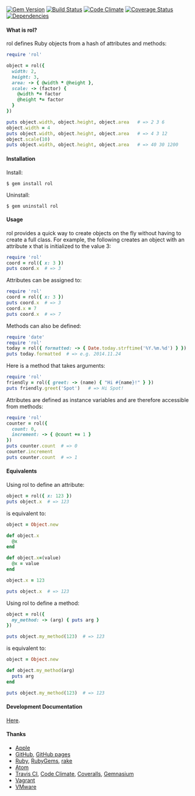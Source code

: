 [![Gem Version](https://badge.fury.io/rb/rol.svg)](http://badge.fury.io/rb/rol)
[![Build Status](https://travis-ci.org/milewdev/rol.svg?branch=master)](https://travis-ci.org/milewdev/rol)
[![Code Climate](https://codeclimate.com/github/milewdev/rol.png)](https://codeclimate.com/github/milewdev/rol)
[![Coverage Status](https://coveralls.io/repos/milewdev/rol/badge.png?branch=master)](https://coveralls.io/r/milewdev/rol?branch=master)
[![Dependencies](https://gemnasium.com/milewdev/rol.svg)](https://gemnasium.com/milewdev/rol)


#### What is rol?
rol defines Ruby objects from a hash of attributes and methods:

```ruby
require 'rol'

object = rol({
  width: 2,
  height: 3,
  area: -> { @width * @height },
  scale: -> (factor) {
    @width *= factor
    @height *= factor
  }
})

puts object.width, object.height, object.area   # => 2 3 6
object.width = 4
puts object.width, object.height, object.area   # => 4 3 12
object.scale(10)
puts object.width, object.height, object.area   # => 40 30 1200
```


#### Installation

Install:

```shell
$ gem install rol
```

Uninstall:

```shell
$ gem uninstall rol
```


#### Usage

rol provides a quick way to create objects on the fly without having to create
a full class.  For example, the following creates an object with an attribute x
that is initialized to the value 3:

```ruby
require 'rol'
coord = rol({ x: 3 })
puts coord.x  # => 3
```

Attributes can be assigned to:

```ruby
require 'rol'
coord = rol({ x: 3 })
puts coord.x  # => 3
coord.x = 7
puts coord.x  # => 7
```

Methods can also be defined:

```ruby
require 'date'
require 'rol'
today = rol({ formatted: -> { Date.today.strftime('%Y.%m.%d') } })
puts today.formatted  # => e.g. 2014.11.24
```

Here is a method that takes arguments:

```ruby
require 'rol'
friendly = rol({ greet: -> (name) { "Hi #{name}!" } })
puts friendly.greet('Spot')   # => Hi Spot!
```

Attributes are defined as instance variables and are therefore accessible
from methods:

```ruby
require 'rol'
counter = rol({
  count: 0,
  increment: -> { @count += 1 }
})
puts counter.count  # => 0
counter.increment
puts counter.count  # => 1
```


#### Equivalents

Using rol to define an attribute:

```ruby
object = rol({ x: 123 })
puts object.x  # => 123
```

is equivalent to:

```ruby
object = Object.new

def object.x
  @x
end

def object.x=(value)
  @x = value
end

object.x = 123

puts object.x  # => 123
```

Using rol to define a method:

```ruby
object = rol({
  my_method: -> (arg) { puts arg }
})

puts object.my_method(123)  # => 123
```

is equivalent to:

```ruby
object = Object.new

def object.my_method(arg)
  puts arg
end

puts object.my_method(123)  # => 123
```


#### Development Documentation
[Here](notes/development.md).


#### Thanks
- [Apple](http://www.apple.com)
- [GitHub](https://github.com), [GitHub pages](http://pages.github.com)
- [Ruby](http://www.ruby-lang.org), [RubyGems](https://rubygems.org), [rake](http://rake.rubyforge.org)
- [Atom](https://atom.io)
- [Travis CI](https://travis-ci.org), [Code Climate](https://codeclimate.com), [Coveralls](https://coveralls.io), [Gemnasium](https://gemnasium.com/)
- [Vagrant](https://www.vagrantup.com)
- [VMware](http://www.vmware.com)
